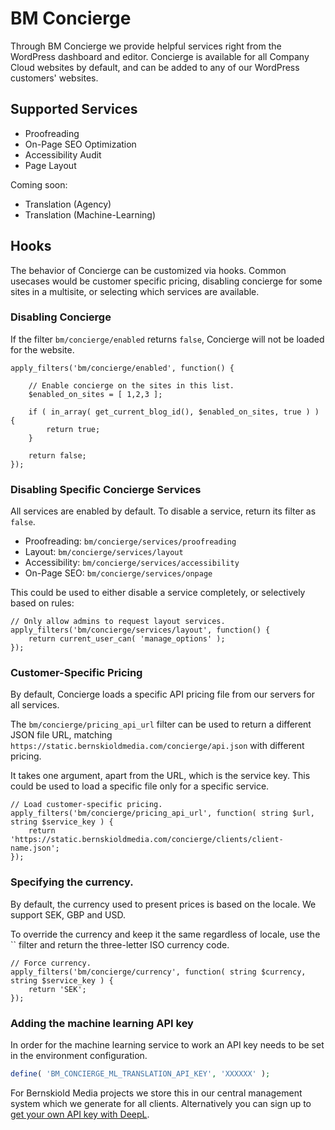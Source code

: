 # BM Concierge

Through BM Concierge we provide helpful services right from the WordPress dashboard and editor. Concierge is available for all Company Cloud websites by default, and can be added
to any of our WordPress customers' websites.

## Supported Services

- Proofreading
- On-Page SEO Optimization
- Accessibility Audit
- Page Layout

Coming soon:

- Translation (Agency)
- Translation (Machine-Learning)

## Hooks

The behavior of Concierge can be customized via hooks. Common usecases would be customer specific pricing, disabling concierge for some sites in a multisite, or selecting which
services are available.

### Disabling Concierge

If the filter `bm/concierge/enabled` returns `false`, Concierge will not be loaded for the website.

```
apply_filters('bm/concierge/enabled', function() {

	// Enable concierge on the sites in this list.
	$enabled_on_sites = [ 1,2,3 ];

	if ( in_array( get_current_blog_id(), $enabled_on_sites, true ) ) {
		return true;
	}

	return false;
});
```

### Disabling Specific Concierge Services

All services are enabled by default. To disable a service, return its filter as `false`.

- Proofreading: `bm/concierge/services/proofreading`
- Layout: `bm/concierge/services/layout`
- Accessibility: `bm/concierge/services/accessibility`
- On-Page SEO: `bm/concierge/services/onpage`

This could be used to either disable a service completely, or selectively based on rules:

```
// Only allow admins to request layout services.
apply_filters('bm/concierge/services/layout', function() {
	return current_user_can( 'manage_options' );
});
```

### Customer-Specific Pricing

By default, Concierge loads a specific API pricing file from our servers for all services.

The `bm/concierge/pricing_api_url` filter can be used to return a different JSON file URL, matching `https://static.bernskioldmedia.com/concierge/api.json` with different pricing.

It takes one argument, apart from the URL, which is the service key. This could be used to load a specific file only for a specific service.

```
// Load customer-specific pricing.
apply_filters('bm/concierge/pricing_api_url', function( string $url, string $service_key ) {
	return 'https://static.bernskioldmedia.com/concierge/clients/client-name.json';
});
```

### Specifying the currency.

By default, the currency used to present prices is based on the locale. We support SEK, GBP and USD.

To override the currency and keep it the same regardless of locale, use the `` filter and return the three-letter ISO currency code.

```
// Force currency.
apply_filters('bm/concierge/currency', function( string $currency, string $service_key ) {
	return 'SEK';
});
```

### Adding the machine learning API key

In order for the machine learning service to work an API key needs to be set in the environment configuration.

```php
define( 'BM_CONCIERGE_ML_TRANSLATION_API_KEY', 'XXXXXX' );
```

For Bernskiold Media projects we store this in our central management system which we generate for all clients. Alternatively you can sign up to [get your own API key with DeepL](https://www.deepl.com/pro-api).
